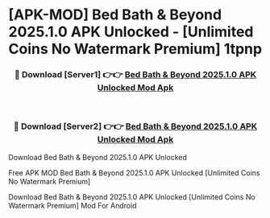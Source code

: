 # [APK-MOD] Bed Bath & Beyond 2025.1.0 APK Unlocked - [Unlimited Coins No Watermark Premium] 1tpnp



<div align="center">
<h3>🔴 Download [Server1] 👉👉 <a href="https://momento.my/?title=Bed_Bath_&_Beyond_2025.1.0_APK_Unlocked">Bed Bath & Beyond 2025.1.0 APK Unlocked Mod Apk</a></h3><br>

<h3>🔴 Download [Server2] 👉👉 <a href="https://momento.my/?title=Bed_Bath_&_Beyond_2025.1.0_APK_Unlocked">Bed Bath & Beyond 2025.1.0 APK Unlocked Mod Apk</a></h3>
</div>



Download Bed Bath & Beyond 2025.1.0 APK Unlocked 

Free APK MOD Bed Bath & Beyond 2025.1.0 APK Unlocked [Unlimited Coins No Watermark Premium]

Download Bed Bath & Beyond 2025.1.0 APK Unlocked [Unlimited Coins No Watermark Premium] Mod For Android
